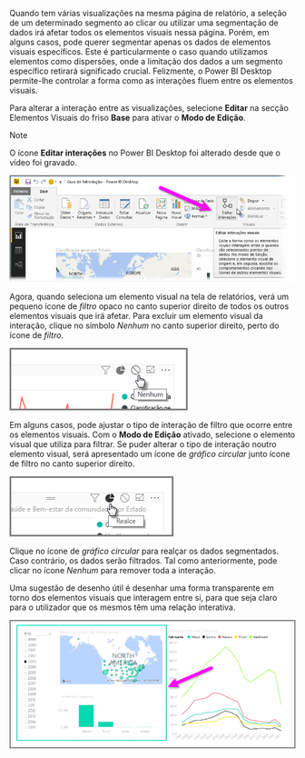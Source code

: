 Quando tem várias visualizações na mesma página de relatório, a seleção de um determinado segmento ao clicar ou utilizar uma segmentação de dados irá afetar todos os elementos visuais nessa página. Porém, em alguns casos, pode querer segmentar apenas os dados de elementos visuais específicos. Este é particularmente o caso quando utilizamos elementos como dispersões, onde a limitação dos dados a um segmento específico retirará significado crucial. Felizmente, o Power BI Desktop permite-lhe controlar a forma como as interações fluem entre os elementos visuais.

Para alterar a interação entre as visualizações, selecione **Editar** na secção Elementos Visuais do friso **Base** para ativar o **Modo de Edição**.

>[!NOTE]
>O ícone **Editar interações** no Power BI Desktop foi alterado desde que o vídeo foi gravado.
> 
> 

![](media/3-11a-create-interaction-between-visualizations/3-11a_1.png)

Agora, quando seleciona um elemento visual na tela de relatórios, verá um pequeno ícone de *filtro* opaco no canto superior direito de todos os outros elementos visuais que irá afetar. Para excluir um elemento visual da interação, clique no símbolo *Nenhum* no canto superior direito, perto do ícone de *filtro*.

![](media/3-11a-create-interaction-between-visualizations/3-11a_2.png)

Em alguns casos, pode ajustar o tipo de interação de filtro que ocorre entre os elementos visuais. Com o **Modo de Edição** ativado, selecione o elemento visual que utiliza para filtrar. Se puder alterar o tipo de interação noutro elemento visual, será apresentado um ícone de *gráfico circular* junto ícone de filtro no canto superior direito.

![](media/3-11a-create-interaction-between-visualizations/3-11a_3.png)

Clique no ícone de *gráfico circular* para realçar os dados segmentados. Caso contrário, os dados serão filtrados. Tal como anteriormente, pode clicar no ícone *Nenhum* para remover toda a interação.

Uma sugestão de desenho útil é desenhar uma forma transparente em torno dos elementos visuais que interagem entre si, para que seja claro para o utilizador que os mesmos têm uma relação interativa.

![](media/3-11a-create-interaction-between-visualizations/3-11a_4.png)


